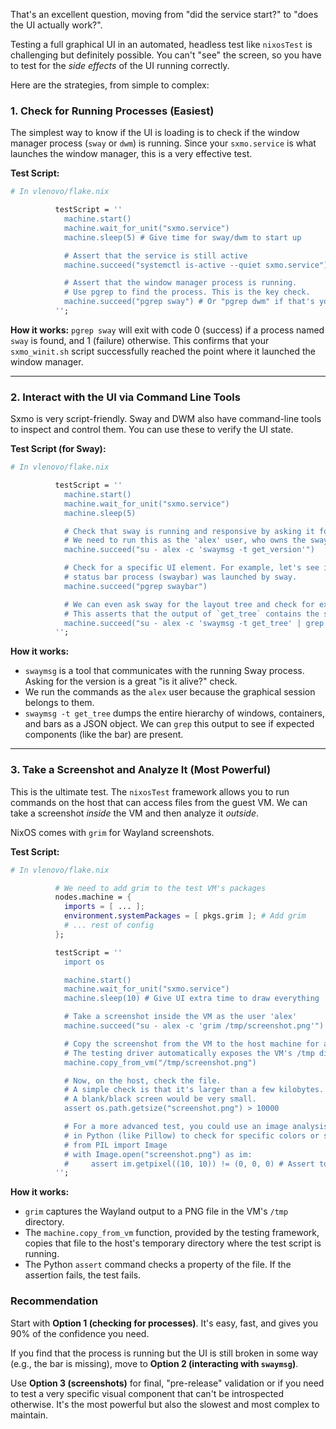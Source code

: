 That's an excellent question, moving from "did the service start?" to "does the UI actually work?".

Testing a full graphical UI in an automated, headless test like `nixosTest` is challenging but definitely possible. You can't "see" the screen, so you have to test for the *side effects* of the UI running correctly.

Here are the strategies, from simple to complex:

### 1. Check for Running Processes (Easiest)

The simplest way to know if the UI is loading is to check if the window manager process (`sway` or `dwm`) is running. Since your `sxmo.service` is what launches the window manager, this is a very effective test.

**Test Script:**
```nix
# In vlenovo/flake.nix

          testScript = ''
            machine.start()
            machine.wait_for_unit("sxmo.service")
            machine.sleep(5) # Give time for sway/dwm to start up

            # Assert that the service is still active
            machine.succeed("systemctl is-active --quiet sxmo.service")

            # Assert that the window manager process is running.
            # Use pgrep to find the process. This is the key check.
            machine.succeed("pgrep sway") # Or "pgrep dwm" if that's your default
          '';
```
**How it works:** `pgrep sway` will exit with code 0 (success) if a process named `sway` is found, and 1 (failure) otherwise. This confirms that your `sxmo_winit.sh` script successfully reached the point where it launched the window manager.

---

### 2. Interact with the UI via Command Line Tools

Sxmo is very script-friendly. Sway and DWM also have command-line tools to inspect and control them. You can use these to verify the UI state.

**Test Script (for Sway):**
```nix
# In vlenovo/flake.nix

          testScript = ''
            machine.start()
            machine.wait_for_unit("sxmo.service")
            machine.sleep(5)

            # Check that sway is running and responsive by asking it for its version.
            # We need to run this as the 'alex' user, who owns the sway session.
            machine.succeed("su - alex -c 'swaymsg -t get_version'")

            # Check for a specific UI element. For example, let's see if the
            # status bar process (swaybar) was launched by sway.
            machine.succeed("pgrep swaybar")

            # We can even ask sway for the layout tree and check for expected windows.
            # This asserts that the output of `get_tree` contains the string "swaybar".
            machine.succeed("su - alex -c 'swaymsg -t get_tree' | grep swaybar")
          '';
```
**How it works:**
*   `swaymsg` is a tool that communicates with the running Sway process. Asking for the version is a great "is it alive?" check.
*   We run the commands as the `alex` user because the graphical session belongs to them.
*   `swaymsg -t get_tree` dumps the entire hierarchy of windows, containers, and bars as a JSON object. We can `grep` this output to see if expected components (like the bar) are present.

---

### 3. Take a Screenshot and Analyze It (Most Powerful)

This is the ultimate test. The `nixosTest` framework allows you to run commands on the host that can access files from the guest VM. We can take a screenshot *inside* the VM and then analyze it *outside*.

NixOS comes with `grim` for Wayland screenshots.

**Test Script:**
```nix
# In vlenovo/flake.nix

          # We need to add grim to the test VM's packages
          nodes.machine = {
            imports = [ ... ];
            environment.systemPackages = [ pkgs.grim ]; # Add grim
            # ... rest of config
          };

          testScript = ''
            import os

            machine.start()
            machine.wait_for_unit("sxmo.service")
            machine.sleep(10) # Give UI extra time to draw everything

            # Take a screenshot inside the VM as the user 'alex'
            machine.succeed("su - alex -c 'grim /tmp/screenshot.png'")

            # Copy the screenshot from the VM to the host machine for analysis.
            # The testing driver automatically exposes the VM's /tmp directory.
            machine.copy_from_vm("/tmp/screenshot.png")

            # Now, on the host, check the file.
            # A simple check is that it's larger than a few kilobytes.
            # A blank/black screen would be very small.
            assert os.path.getsize("screenshot.png") > 10000

            # For a more advanced test, you could use an image analysis library
            # in Python (like Pillow) to check for specific colors or shapes.
            # from PIL import Image
            # with Image.open("screenshot.png") as im:
            #     assert im.getpixel((10, 10)) != (0, 0, 0) # Assert top-left pixel is not black
          '';
```
**How it works:**
*   `grim` captures the Wayland output to a PNG file in the VM's `/tmp` directory.
*   The `machine.copy_from_vm` function, provided by the testing framework, copies that file to the host's temporary directory where the test script is running.
*   The Python `assert` command checks a property of the file. If the assertion fails, the test fails.

### Recommendation

Start with **Option 1 (checking for processes)**. It's easy, fast, and gives you 90% of the confidence you need.

If you find that the process is running but the UI is still broken in some way (e.g., the bar is missing), move to **Option 2 (interacting with `swaymsg`)**.

Use **Option 3 (screenshots)** for final, "pre-release" validation or if you need to test a very specific visual component that can't be introspected otherwise. It's the most powerful but also the slowest and most complex to maintain.
